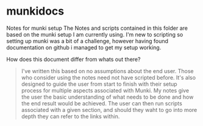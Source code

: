 munkidocs
=========

Notes for munki setup
The Notes and scripts contained in this folder are based on the munki setup I am currently using. I'm new to scripting so setting up munki was a bit of a challenge, however having found documentation on github i managed to get my setup working. 

How does this document differ from whats out there?
> I've written this based on no assumptions about the end user. Those who consider using the notes need not have scripted before. It's also designed to guide the user from start to finish with their setup process for multiple aspects associated with Munki. My notes give the user the basic understanding of what needs to be done and how the end result would be achieved. The user can then run scripts associated with a given section, and should they waht to go into more depth they can refer to the links within.
 

